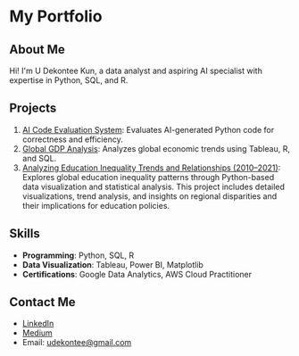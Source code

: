 # My Portfolio

## About Me
Hi! I'm U Dekontee Kun, a data analyst and aspiring AI specialist with expertise in Python, SQL, and R.

## Projects
1. [AI Code Evaluation System](https://github.com/udekontee/AI_Code_Evaluation_System): Evaluates AI-generated Python code for correctness and efficiency.
2. [Global GDP Analysis](https://github.com/udekontee/Global-GDP-and-Economic-Growth): Analyzes global economic trends using Tableau, R, and SQL.
3. [Analyzing Education Inequality Trends and Relationships (2010–2021)](https://github.com/udekontee/Analyzing-Education-Inequality-Trends-and-Relationships-2010-2021-): Explores global education inequality patterns through Python-based data visualization and statistical analysis. This project includes detailed visualizations, trend analysis, and insights on regional disparities and their implications for education policies.

## Skills
- **Programming**: Python, SQL, R
- **Data Visualization**: Tableau, Power BI, Matplotlib
- **Certifications**: Google Data Analytics, AWS Cloud Practitioner

## Contact Me
- [LinkedIn](https://linkedin.com/in/udekontee)
- [Medium](https://medium.com/@udekontee)
- Email: udekontee@gmail.com
